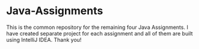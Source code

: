 # Java-Assignments
This is the common repository for the remaining four Java Assignments. I have created separate project for each assignment and all of them are built using IntelliJ IDEA. Thank you! 
